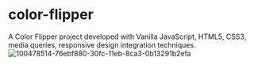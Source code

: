 # color-flipper
A Color Flipper project developed with Vanilla JavaScript, HTML5, CSS3, media queries, responsive design integration techniques.
![100478514-76ebf880-30fc-11eb-8ca3-0b13291b2efa](https://user-images.githubusercontent.com/74257134/116513201-d8500780-a8e6-11eb-945b-9e853ecf2df7.gif)


